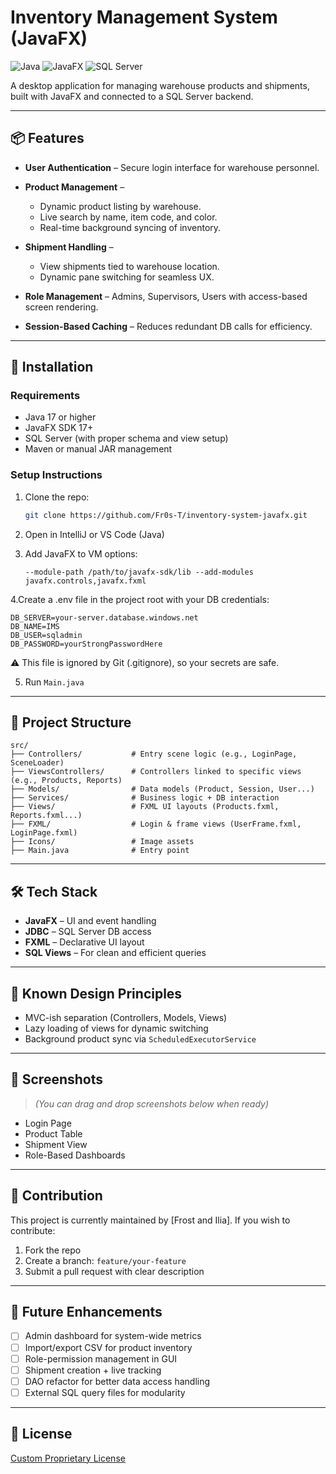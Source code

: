 # Inventory Management System (JavaFX)

![Java](https://img.shields.io/badge/Java-17%2B-blue?logo=java\&logoColor=white)
![JavaFX](https://img.shields.io/badge/JavaFX-17%2B-brightgreen?logo=oracle)
![SQL Server](https://img.shields.io/badge/Database-SQL%20Server-lightgrey?logo=microsoftsqlserver\&logoColor=white)

A desktop application for managing warehouse products and shipments, built with JavaFX and connected to a SQL Server backend.

---

## 📦 Features

* **User Authentication** – Secure login interface for warehouse personnel.
* **Product Management** –

  * Dynamic product listing by warehouse.
  * Live search by name, item code, and color.
  * Real-time background syncing of inventory.
* **Shipment Handling** –

  * View shipments tied to warehouse location.
  * Dynamic pane switching for seamless UX.
* **Role Management** – Admins, Supervisors, Users with access-based screen rendering.
* **Session-Based Caching** – Reduces redundant DB calls for efficiency.

---

## 🔧 Installation

### Requirements

* Java 17 or higher
* JavaFX SDK 17+
* SQL Server (with proper schema and view setup)
* Maven or manual JAR management

### Setup Instructions

1. Clone the repo:

   ```bash
   git clone https://github.com/Fr0s-T/inventory-system-javafx.git
   ```

2. Open in IntelliJ or VS Code (Java)

3. Add JavaFX to VM options:

   ```
   --module-path /path/to/javafx-sdk/lib --add-modules javafx.controls,javafx.fxml
   ```

4.Create a .env file in the project root with your DB credentials:

```plaintext
DB_SERVER=your-server.database.windows.net
DB_NAME=IMS
DB_USER=sqladmin
DB_PASSWORD=yourStrongPasswordHere
```

⚠️ This file is ignored by Git (.gitignore), so your secrets are safe.

5. Run `Main.java`

---

## 📁 Project Structure

```plaintext
src/
├── Controllers/           # Entry scene logic (e.g., LoginPage, SceneLoader)
├── ViewsControllers/      # Controllers linked to specific views (e.g., Products, Reports)
├── Models/                # Data models (Product, Session, User...)
├── Services/              # Business logic + DB interaction
├── Views/                 # FXML UI layouts (Products.fxml, Reports.fxml...)
├── FXML/                  # Login & frame views (UserFrame.fxml, LoginPage.fxml)
├── Icons/                 # Image assets
├── Main.java              # Entry point
```

---

## 🛠️ Tech Stack

* **JavaFX** – UI and event handling
* **JDBC** – SQL Server DB access
* **FXML** – Declarative UI layout
* **SQL Views** – For clean and efficient queries

---

## 📌 Known Design Principles

* MVC-ish separation (Controllers, Models, Views)
* Lazy loading of views for dynamic switching
* Background product sync via `ScheduledExecutorService`

---

## 📸 Screenshots

> *(You can drag and drop screenshots below when ready)*

* Login Page
* Product Table
* Shipment View
* Role-Based Dashboards

---

## 🤝 Contribution

This project is currently maintained by \[Frost and Ilia]. If you wish to contribute:

1. Fork the repo
2. Create a branch: `feature/your-feature`
3. Submit a pull request with clear description

---

## 🧹 Future Enhancements

* [ ] Admin dashboard for system-wide metrics
* [ ] Import/export CSV for product inventory
* [ ] Role-permission management in GUI
* [ ] Shipment creation + live tracking
* [ ] DAO refactor for better data access handling
* [ ] External SQL query files for modularity

---

## 📜 License
[
Custom Proprietary License
](https://github.com/Fr0s-T/inventory-management-system/blob/master/Custom%20Proprietary%20License)
